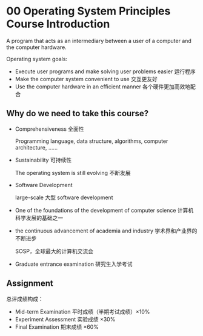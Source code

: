 # 00 Operating System Principles Course Introduction

A program that acts as an intermediary between a user of a computer and the computer hardware.

Operating system goals:

- Execute user programs and make solving user problems easier 运行程序
- Make the computer system convenient to use 交互更友好
- Use the computer hardware in an efficient manner 各个硬件更加高效地配合

## Why do we need to take this course?

- Comprehensiveness 全面性

  Programming language, data structure, algorithms, computer architecture, ......

- Sustainability 可持续性

  The operating system is still evolving 不断发展

- Software Development

  large-scale 大型 software development

- One of the foundations of the development of computer science 计算机科学发展的基础之一
- the continuous advancement of academia and industry 学术界和产业界的不断进步

  SOSP，全球最大的计算机交流会

- Graduate entrance examination 研究生入学考试

## Assignment

总评成绩构成：

- Mid-term Examination 平时成绩（半期考试成绩）×10%
- Experiment Assessment 实验成绩 ×30%
- Final Examination 期末成绩 ×60%
